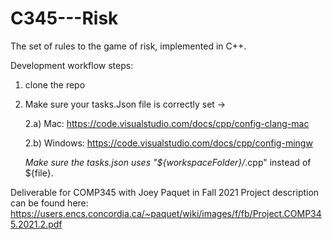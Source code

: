 # C345---Risk
The set of rules to the game of risk, implemented in C++. 

Development workflow steps:

1. clone the repo

2. Make sure your tasks.Json file is correctly set -> 

    2.a) Mac: https://code.visualstudio.com/docs/cpp/config-clang-mac
  
    2.b) Windows: https://code.visualstudio.com/docs/cpp/config-mingw
  
    *Make sure the tasks.json uses "${workspaceFolder}/*.cpp" instead of ${file}.

Deliverable for COMP345 with Joey Paquet in Fall 2021
Project description can be found here: https://users.encs.concordia.ca/~paquet/wiki/images/f/fb/Project.COMP345.2021.2.pdf
